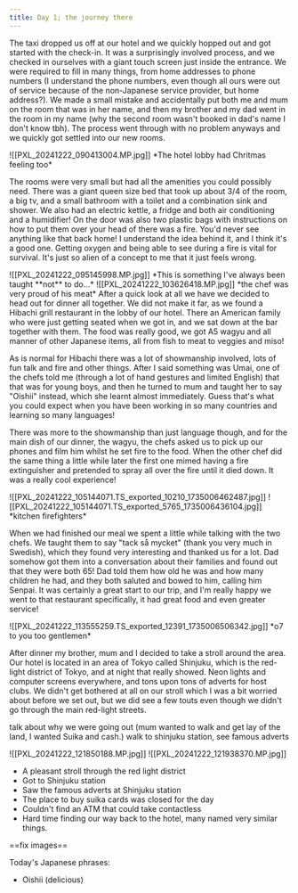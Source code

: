 ```yaml
---
title: Day 1; the journey there
---
```

The taxi dropped us off at our hotel and we quickly hopped out and got started with the check-in. It was a surprisingly involved process, and we checked in ourselves with a giant touch screen just inside the entrance. We were required to fill in many things, from home addresses to phone numbers (I understand the phone numbers, even though all ours were out of service because of the non-Japanese service provider, but home address?). We made a small mistake and accidentally put both me and mum on the room that was in her name, and then my brother and my dad went in the room in my name (why the second room wasn't booked in dad's name I don't know tbh). The process went through with no problem anyways and we quickly got settled into our new rooms.

<span class="centerimg">
![[PXL_20241222_090413004.MP.jpg]]
*The hotel lobby had Chritmas feeling too*
</span>


The rooms were very small but had all the amenities you could possibly need. There was a giant queen size bed that took up about 3/4 of the room, a big tv, and a small bathroom with a toilet and a combination sink and shower. We also had an electric kettle, a fridge and both air conditioning and a humidifier! On the door was also two plastic bags with instructions on how to put them over your head of there was a fire. You'd never see anything like that back home! I understand the idea behind it, and I think it's a good one. Getting oxygen and being able to see during a fire is vital for survival. It's just so alien of a concept to me that it just feels wrong.

<span class="centerimg">
![[PXL_20241222_095145998.MP.jpg]]
*This is something I've always been taught **not** to do...*
</span>


<span class="rightimg">
<span class="smallimg">
![[PXL_20241222_103626418.MP.jpg]]
*the chef was very proud of his meat*
</span>
</span>
After a quick look at all we have we decided to head out for dinner all together. We did not make it far, as we found a Hibachi grill restaurant in the lobby of our hotel. There an American family who were just getting seated when we got in, and we sat down at the bar together with them. The food was really good, we got A5 wagyu and all manner of other Japanese items, all from fish to meat to veggies and miso!

As is normal for Hibachi there was a lot of showmanship involved, lots of fun talk and fire and other things. After I said something was Umai, one of the chefs told me (through a lot of hand gestures and limited English) that that was for young boys, and then he turned to mum and taught her to say "Oishii" instead, which she learnt almost immediately. Guess that's what you could expect when you have been working in so many countries and learning so many languages!

There was more to the showmanship than just language though, and for the main dish of our dinner, the wagyu, the chefs asked us to pick up our phones and film him whilst he set fire to the food. When the other chef did the same thing a little while later the first one mimed having a fire extinguisher and pretended to spray all over the fire until it died down. It was a really cool experience!

<span class="sidebysidecenter">
<span class="sidebyside"> ![[PXL_20241222_105144071.TS_exported_10210_1735006462487.jpg]] </span>
<span class="sidebyside"> ![[PXL_20241222_105144071.TS_exported_5765_1735006436104.jpg]] </span>
</span>
<span class="centerimg">
*kitchen firefighters*
</span>

When we had finished our meal we spent a little while talking with the two chefs. We taught them to say "tack så mycket" (thank you very much in Swedish), which they found very interesting and thanked us for a lot. Dad somehow got them into a conversation about their families and found out that they were both 65! Dad told them how old he was and how many children he had, and they both saluted and bowed to him, calling him Senpai. It was certainly a great start to our trip, and I'm really happy we went to that restaurant specifically, it had great food and even greater service!

<span class="leftimg">
![[PXL_20241222_113555259.TS_exported_12391_1735006506342.jpg]]
*o7 to you too gentlemen*
</span>


After dinner my brother, mum and I decided to take a stroll around the area. Our hotel is located in an area of Tokyo called Shinjuku, which is the red-light district of Tokyo, and at night that really showed. Neon lights and computer screens everywhere, and tons upon tons of adverts for host clubs. We didn't get bothered at all on our stroll which I was a bit worried about before we set out, but we did see a few touts even though we didn't go through the main red-light streets.

talk about why we were going out (mum wanted to walk and get lay of the land, I wanted Suika and cash.)
walk to shinjuku station, see famous adverts

![[PXL_20241222_121850188.MP.jpg]]
![[PXL_20241222_121938370.MP.jpg]]

* A pleasant stroll through the red light district
* Got to Shinjuku station
* Saw the famous adverts at Shinjuku station
* The place to buy suika cards was closed for the day
* Couldn't find an ATM that could take contactless
* Hard time finding our way back to the hotel, many named very similar things.

==fix images==

Today's Japanese phrases:
* Oishii (delicious)
